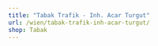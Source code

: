 ```yaml
---
title: "Tabak Trafik - Inh. Acar Turgut"
url: /wien/tabak-trafik-inh-acar-turgut/
shop: Tabak
---
```


